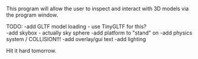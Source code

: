 This program will allow the user to inspect and interact with 3D models via the program window.  

TODO:
-add GLTF model loading - use TinyGLTF for this?  
-add skybox - actually sky sphere
-add platform to "stand" on
-add physics system / COLLISION!!!
-add overlay/gui text
-add lighting

Hit it hard tomorrow.  

